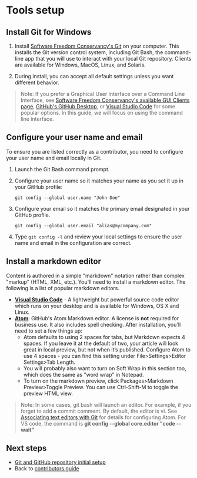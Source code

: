# Tools setup

## Install Git for Windows

1. Install [Software Freedom Conservancy's Git](https://git-scm.com/download) on your computer. This installs the Git version control system, including Git Bash, the command-line app that you will use to interact with your local Git repository. Clients are available for Windows, MacOS, Linux, and Solaris.

2. During install, you can accept all default settings unless you want different behavior.

> Note: If you prefer a Graphical User Interface over a Command Line Interface, see [Software Freedom Conservancy's available GUI Clients page](https://git-scm.com/downloads/guis), [GitHub's GitHub Desktop](https://desktop.github.com/), or [Visual Studio Code](https://www.visualstudio.com/products/code-vs.aspx) for some popular options. In this guide, we will focus on using the command line interface.

## Configure your user name and email

To ensure you are listed correctly as a contributor, you need to configure your user name and email locally in Git.

1. Launch the Git Bash command prompt. 

2. Configure your user name so it matches your name as you set it up in your GitHub profile:

    ````
    git config --global user.name "John Doe"
    ````
3. Configure your email so it matches the primary email designated in your GitHub profile.

    ````
    git config --global user.email "alias@mycompany.com"
    ````
4. Type `git config -l` and review your local settings to ensure the user name and email in the configuration are correct.

## Install a markdown editor
Content is authored in a simple "markdown" notation rather than complex "markup" (HTML, XML, etc.). You'll need to install a markdown editor. The following is a list of popular markdown editors.

- **[Visual Studio Code](https://www.visualstudio.com/products/code-vs.aspx)** - A lightweight but powerful source code editor which runs on your desktop and is available for Windows, OS X and Linux. 
- **[Atom](https://atom.io)**: GitHub's Atom Markdown editor. A license is **not** required for business use. It also includes spell checking. After installation, you'll need to set a few things up:
  - Atom defaults to using 2 spaces for tabs, but Markdown expects 4 spaces. If you leave it at the default of two, your article will look great in local preview, but not when it’s published. Configure Atom to use 4 spaces - you can find this setting under File>Settings>Editor Settings>Tab Length. 
  - You will probably also want to turn on Soft Wrap in this section too, which does the same as "word wrap" in Notepad. 
  - To turn on the markdown preview, click Packages>Markdown Preview>Toggle Preview. You can use Ctrl-Shift-M to toggle the preview HTML view.

> Note: In some cases, git bash will launch an editor. For example, if you forget to add a commit comment.  By default, the editor is vi. See [Associating text editors with Git](https://help.github.com/articles/associating-text-editors-with-git/) for details for configuring Atom. For VS code, the command is **git config --global core.editor "code --wait"**

## Next steps

- [Git and GitHub repository initial setup](git-and-github-repository-initial-setup.md)
- Back to [contributors guide](./readme.md)
